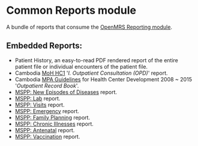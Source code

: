 # Common Reports module
A bundle of reports that consume the [OpenMRS Reporting module](https://github.com/openmrs/openmrs-module-reporting).

## Embedded Reports:
* Patient History, an easy-to-read PDF rendered report of the entire patient file or individual encounters of the patient file.
* Cambodia [MoH HC1](https://docs.google.com/spreadsheets/d/1AD59mP88wzTeV9pe3YyrBri4X7AFNnnqik4l1pTSaUs/edit?usp=sharing) '_I. Outpatient Consultation (OPD)_' report.
* Cambodia [MPA Guidelines](https://drive.google.com/file/d/0B5RYtMgBysYHOTk1cFpBNVpDdEE/view?usp=sharing) for Health Center Development 2008 ~ 2015 '_Outpatient Record Book_'.
* [MSPP: New Episodes of Diseases](readme/newEpisodesOfDiseases.md) report.
* [MSPP: Lab](readme/lab.md) report.
* [MSPP: Visits](readme/visits.md) report.
* [MSPP: Emergency](readme/emergency.md) report.
* [MSPP: Family Planning](readme/familyPlanning.md) report.
* [MSPP: Chronic Illnesses](readme/chronicIllnesses.md) report.
* [MSPP: Antenatal](readme/antenatal.md) report.
* [MSPP: Vaccination](readme/vaccination.md) report.
